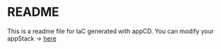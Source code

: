 # README
This is a readme file for IaC generated with appCD.
You can modify your appStack -> [here](http://cloud.stackgen.com/appstacks/3539537c-35dd-4496-9af3-44c72f909c9a)
